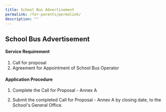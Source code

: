 ```yaml
---
title: School Bus Advertisement
permalink: /for-parents/permalink/
description: ""
---
```

<h2>School Bus Advertisement</h2>

<h4>Service Requirement</h4>

1. Call for proposal
2. Agreement for Appointment of School Bus Operator

<h4>Application Procedure</h4>

1.  Complete the Call for Proposal - Annex A

2.  Submit the completed Call for Proposal - Annex A by closing date, to the School's General Office.